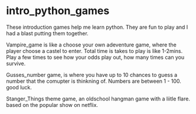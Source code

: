 # intro_python_games
These introduction games help me learn python. They are fun to play 
and I had a blast putting them together. 

Vampire_game is like a choose your own adeventure game, where the player 
choose a  castel to enter. 
Total time is takes to play is like 1-2mins. 
Play a few times to see how your odds play out, how many times can you survive.

Gusses_number game, is where you have up to 10 chances to guess a number
that the comupter is thinkning of. Numbers are between 1 - 100. good luck.

Stanger_Things theme game, an oldschool hangman game with a liitle flare. 
based on the popular show on netflix. 
